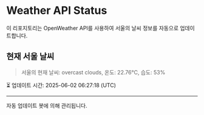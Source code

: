 
# Weather API Status

이 리포지토리는 OpenWeather API를 사용하여 서울의 날씨 정보를 자동으로 업데이트합니다.

## 현재 서울 날씨
> 서울의 현재 날씨: overcast clouds, 온도: 22.76°C, 습도: 53%

⏳ 업데이트 시간: 2025-06-02 06:27:18 (UTC)

---
자동 업데이트 봇에 의해 관리됩니다.

